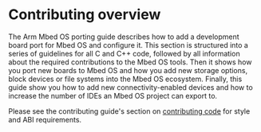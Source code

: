 # Contributing overview

The Arm Mbed OS porting guide describes how to add a development board port for Mbed OS and configure it. This section is structured into a series of guidelines for all C and C++ code, followed by all information about the required contributions to the Mbed OS tools. Then it shows how you port new boards to Mbed OS and how you add new storage options, block devices or file systems into the Mbed OS ecosystem. Finally, this guide show you how to add new connectivity-enabled devices and how to increase the number of IDEs an Mbed OS project can export to.

Please see the contributing guide's section on [contributing code](guidelines.html#style) for style and ABI requirements.
